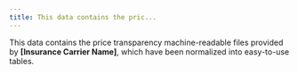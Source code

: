 ```yaml
---
title: This data contains the pric...
---
```


This data contains the price transparency machine-readable files provided by **\[Insurance Carrier Name]**, which have been normalized into easy-to-use tables.
